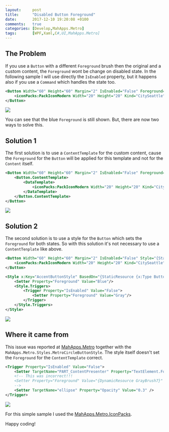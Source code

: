 ```yaml
---
layout:     post
title:      "Disabled Button Foreground"
date:       2017-12-10 19:20:08 +0100
comments:   true
categories: [Develop,MahApps.Metro]
tags:       [WPF,Xaml,C#,UI,MahApps.Metro]
---
```


## The Problem

If you use a `Button` with a different `Foreground` brush then the original and a custom content, the `Foreground` wont be change on disabled state. In the following sample I will use directly the `IsEnabled` property, but it happens also if you use a `Command` which handles the state too.

```xml
<Button Width="60" Height="60" Margin="2" IsEnabled="False" Foreground="Blue">
	<iconPacks:PackIconModern Width="20" Height="20" Kind="CitySeattle"/>
</Button>
```

<p align="left">
  <img src="{{ site.url }}/images/disabledbutton01.png">
</p>

You can see that the blue `Foreground` is still shown. But, there are now two ways to solve this.

## Solution 1

The first solution is to use a `ContentTemplate` for the custom content, cause the `Foreground` for the `Button` will be applied for this template and not for the `Content` itself.

```xml
<Button Width="60" Height="60" Margin="2" IsEnabled="False" Foreground="Blue">
	<Button.ContentTemplate>
		<DataTemplate>
			<iconPacks:PackIconModern Width="20" Height="20" Kind="CitySeattle"/>
		</DataTemplate>
	</Button.ContentTemplate>
</Button>
```

<p align="left">
  <img src="{{ site.url }}/images/disabledbutton02.png">
</p>

## Solution 2

The second solution is to use a style for the `Button` which sets the `Foreground` for both states. So with this solution it's not necessary to use a `ContentTenplate` like above.

```xml
<Button Width="60" Height="60" Margin="2" IsEnabled="False" Style="{StaticResource AccentButtonStyle}">
	<iconPacks:PackIconModern Width="20" Height="20" Kind="CitySeattle"/>
</Button>
```

```xml
<Style x:Key="AccentButtonStyle" BasedOn="{StaticResource {x:Type Button}}" TargetType="{x:Type Button}">
	<Setter Property="Foreground" Value="Blue"/>
	<Style.Triggers>
		<Trigger Property="IsEnabled" Value="False">
			<Setter Property="Foreground" Value="Gray"/>
		</Trigger>
	</Style.Triggers>
</Style>
```

<p align="left">
  <img src="{{ site.url }}/images/disabledbutton02.png">
</p>

## Where it came from

This issue was reported at [MahApps.Metro](https://github.com/MahApps/MahApps.Metro) together with the `MahApps.Metro.Styles.MetroCircleButtonStyle`. The style itself doesn't set the `Foreground` for the `ContentTemplate` correct.

```xml
<Trigger Property="IsEnabled" Value="False">
	<Setter TargetName="PART_ContentPresenter" Property="TextElement.Foreground" Value="{DynamicResource GrayBrush7}" />
	<!-- This was incorrect!!!
	<Setter Property="Foreground" Value="{DynamicResource GrayBrush7}" />
	-->
	<Setter TargetName="ellipse" Property="Opacity" Value="0.3" />
</Trigger>
```

<p align="left">
  <img src="{{ site.url }}/images/disabledbutton03.png">
</p>

For this simple sample I used the [MahApps.Metro.IconPacks](https://github.com/MahApps/MahApps.Metro.IconPacks).

Happy coding!
